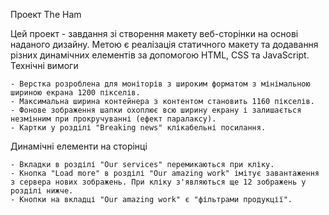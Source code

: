 Проект The Ham 

Цей проект - завдання зі створення макету веб-сторінки на основі наданого дизайну. Метою є реалізація статичного макету та додавання різних динамічних елементів за допомогою HTML, CSS та JavaScript.
Технічні вимоги

    - Верстка розроблена для моніторів з широким форматом з мінімальною шириною екрана 1200 пікселів.
    - Максимальна ширина контейнера з контентом становить 1160 пікселів.
    - Фонове зображення шапки охоплює всю ширину екрану і залишається незмінним при прокручуванні (ефект паралаксу).
    - Картки у розділі "Breaking news" клікабельні посилання.

Динамічні елементи на сторінці

    - Вкладки в розділі "Our services" перемикаються при кліку.
    - Кнопка "Load more" в розділі "Our amazing work" імітує завантаження з сервера нових зображень. При кліку з'являються ще 12 зображень у розділі нижче.
    - Кнопки на вкладці "Our amazing work" є "фільтрами продукції". 

